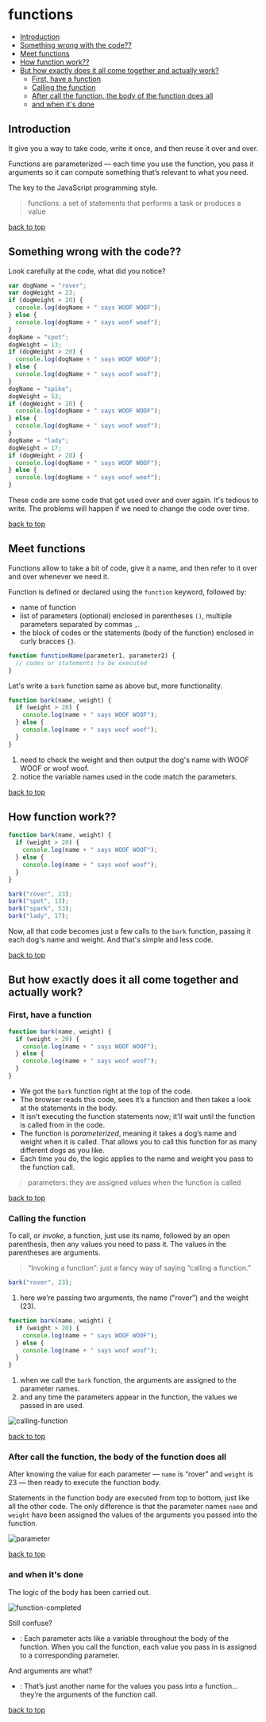# functions

- [Introduction](#introduction)
- [Something wrong with the code??](#something-wrong-with-the-code)
- [Meet functions](#meet-functions)
- [How function work??](#how-function-work)
- [But how exactly does it all come together and actually work?](#but-how-exactly-does-it-all-come-together-and-actually-work)
  - [First, have a function](#first-have-a-function)
  - [Calling the function](#calling-the-function)
  - [After call the function, the body of the function does all](#after-call-the-function-the-body-of-the-function-does-all)
  - [and when it's done](#and-when-its-done)

## Introduction

It give you a way to take code, write it once, and then reuse it over and over.

Functions are parameterized — each time you use the function, you pass it arguments so it can compute something that’s relevant to what you need.

The key to the JavaScript programming style.

> functions: a set of statements that performs a task or produces a value

[back to top](#functions)

## Something wrong with the code??

Look carefully at the code, what did you notice?

```js
var dogName = "rover";
var dogWeight = 23;
if (dogWeight > 20) {
  console.log(dogName + " says WOOF WOOF");
} else {
  console.log(dogName + " says woof woof");
}
dogName = "spot";
dogWeight = 13;
if (dogWeight > 20) {
  console.log(dogName + " says WOOF WOOF");
} else {
  console.log(dogName + " says woof woof");
}
dogName = "spike";
dogWeight = 53;
if (dogWeight > 20) {
  console.log(dogName + " says WOOF WOOF");
} else {
  console.log(dogName + " says woof woof");
}
dogName = "lady";
dogWeight = 17;
if (dogWeight > 20) {
  console.log(dogName + " says WOOF WOOF");
} else {
  console.log(dogName + " says woof woof");
}
```

These code are some code that got used over and over again. It's tedious to write. The problems will happen if we need to change the code over time.

[back to top](#functions)

## Meet functions

Functions allow to take a bit of code, give it a name, and then refer to it over and over whenever we need it.

Function is defined or declared using the `function` keyword, followed by:

- name of function
- list of parameters (optional) enclosed in parentheses `()`, multiple parameters separated by commas `,`.
- the block of codes or the statements (body of the function) enclosed in curly bracces `{}`.

```js
function functionName(parameter1, parameter2) {
  // codes or statements to be executed
}
```

Let's write a `bark` function same as above but, more functionality.

```js
function bark(name, weight) {
  if (weight > 20) {
    console.log(name + " says WOOF WOOF");
  } else {
    console.log(name + " says woof woof");
  }
}
```

1. need to check the weight and then output the dog's name with WOOF WOOF or woof woof.
2. notice the variable names used in the code match the parameters.

[back to top](#functions)

## How function work??

```js
function bark(name, weight) {
  if (weight > 20) {
    console.log(name + " says WOOF WOOF");
  } else {
    console.log(name + " says woof woof");
  }
}

bark("rover", 23);
bark("spot", 13);
bark("spark", 53);
bark("lady", 17);
```

Now, all that code becomes just a few calls to the `bark` function, passing it each dog's name and weight. And that's simple and less code.

[back to top](#functions)

## But how exactly does it all come together and actually work?

### First, have a function

```js
function bark(name, weight) {
  if (weight > 20) {
    console.log(name + " says WOOF WOOF");
  } else {
    console.log(name + " says woof woof");
  }
}
```

- We got the `bark` function right at the top of the code.
- The browser reads this code, sees it’s a function and then takes a look at the statements in the body.
- It isn’t executing the function statements now; it’ll wait until the function is called from in the code.
- The function is _parameterized_, meaning it takes a dog’s name and weight when it is called. That allows you to call this function for as many different dogs as you like.
- Each time you do, the logic applies to the name and weight you pass to the function call.

> parameters: they are assigned values when the function is called

[back to top](#functions)

### Calling the function

To call, or _invoke_, a function, just use its name, followed by an open parenthesis, then any values you need to pass it.
The values in the parentheses are arguments.

> “Invoking a function”: just a fancy way of saying “calling a function.”

```js
bark("rover", 23);
```

1. here we’re passing two arguments, the name ("rover") and the weight (23).

```js
function bark(name, weight) {
  if (weight > 20) {
    console.log(name + " says WOOF WOOF");
  } else {
    console.log(name + " says woof woof");
  }
}
```

1. when we call the `bark` function, the arguments are assigned to the parameter names.
2. and any time the parameters appear in the function, the values we passed in are used.

![calling-function](codesnap\call-function.png)

[back to top](#functions)

### After call the function, the body of the function does all

After knowing the value for each parameter — `name` is “rover” and `weight` is 23 — then ready to execute the function body.

Statements in the function body are executed from top to bottom, just like all the other code. The only difference is that the parameter names `name` and `weight` have been assigned the values of the arguments you passed into the function.

![parameter](codesnap\2-parameter-pass.png)

[back to top](#functions)

### and when it's done

The logic of the body has been carried out.

![function-completed](codesnap\3-done.png)

Still confuse?

- : Each parameter acts like a variable throughout the body of the function. When you call the function, each value you pass in is assigned to a corresponding parameter.

And arguments are what?

- : That’s just another name for the values you pass into a function… they’re the arguments of the function call.

[back to top](#functions)
